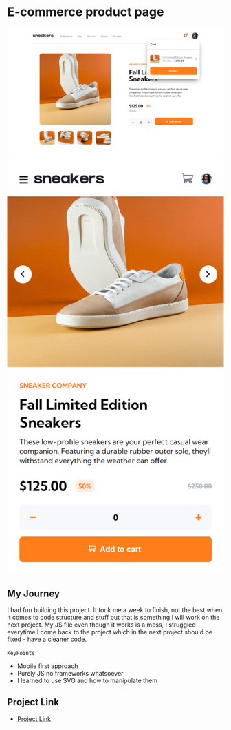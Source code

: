 # E-commerce product page

![Design preview for the E-commerce product page coding challenge](./result/desktop1.png)
![Design preview for the E-commerce product page coding challenge](./result/mobile3.png)


## My Journey

I had fun building this project. It took me a week to finish, not the best when it comes to code structure and stuff but that is something I will work on the next project. My JS file even though it works is a mess, I struggled everytime I come back to the project which in the next project should be fixed - have a cleaner code.


`KeyPoints`
- Mobile first approach
- Purely JS no frameworks whatsoever
- I learned to use SVG and how to manipulate them


## Project Link
- [Project Link](https://seigfred0.github.io/project-30_eCommerceProductPage/)